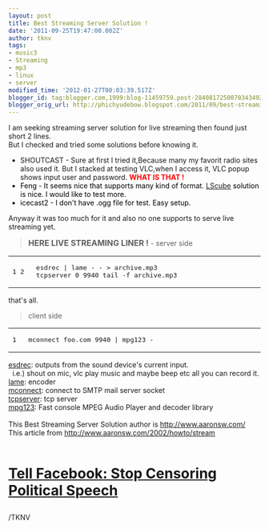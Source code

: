 ```yaml
---
layout: post
title: Best Streaming Server Solution !
date: '2011-09-25T19:47:00.002Z'
author: tknv
tags:
- music3
- Streaming
- mp3
- linux
- server
modified_time: '2012-01-27T00:03:39.517Z'
blogger_id: tag:blogger.com,1999:blog-11459759.post-2840817250070343492
blogger_orig_url: http://phichyudebow.blogspot.com/2011/09/best-streaming-server-solution.html
---
```


<div class="posterous_autopost">I am seeking streaming server solution for live streaming then found just short 2 lines.<br />But I checked and tried some solutions before knowing it.<br /><ul><li>SHOUTCAST - Sure at first I tried it,Because many my favorit radio sites also used it. But I stacked at testing VLC,when I access it, VLC popup shows input user and password. <span style="color: red;"><strong>WHAT IS THAT ! <br /></strong></span></li><li><span style="color: red;"><span style="color: black;">Feng - It seems nice that supports many kind of format. <a href="http://lscube.org/">LScube</a> solution is nice. I would like to test more.</span></span></li><li><span style="color: red;"><span style="color: black;">icecast2 - I don't have .ogg file for test. Easy setup.</span></span></li></ul>Anyway it was too much for it and also no one supports to serve live streaming yet.<br /><blockquote><strong><span style="font-size: medium;">HERE LIVE STREAMING LINER !</span></strong> - server side</blockquote><div class="data type-text"><table cellpadding="0" cellspacing="0" class="lines"><tbody><tr> <td><pre class="line_numbers"><span id="L1" rel="#L1">1</span> <span id="L2" rel="#L2">2</span> </pre></td> <td width="100%"><div class="highlight"><pre><div class="line" id="LC1">esdrec | lame - - &gt; archive.mp3</div><div class="line" id="LC2">tcpserver 0 9940 tail -f archive.mp3</div></pre></div></td> </tr></tbody></table></div>that's all.<br /><blockquote class="posterous_short_quote">client side</blockquote><div class="data type-text"><table cellpadding="0" cellspacing="0" class="lines"><tbody><tr> <td><pre class="line_numbers"><span id="L1" rel="#L1">1</span> </pre></td> <td width="100%"><div class="highlight"><pre><div class="line" id="LC1">mconnect foo.com 9940 | mpg123 -</div></pre></div></td> </tr></tbody></table></div><a href="http://man.he.net/man1/esdrec">esdrec</a>: outputs from the sound device's current input.<br />&nbsp; i.e.) shout on mic, vlc play music and maybe beep etc all you can record it.<br /><a href="http://lame.sourceforge.net/">lame</a>: encoder<br /><a href="http://cr.yp.to/ucspi-tcp/mconnect.html">mconnect</a>: connect to SMTP mail server socket<br /><a href="http://cr.yp.to/ucspi-tcp/tcpserver.html">tcpserver</a>: tcp server<br /><a href="http://www.mpg123.de/">mpg123</a>: Fast console MPEG Audio Player and decoder library<br /><br />This Best Streaming Server Solution author is <a href="http://www.aaronsw.com/">http://www.aaronsw.com/</a><br />This article from <a href="http://www.aaronsw.com/2002/howto/stream">http://www.aaronsw.com/2002/howto/stream</a><br /><br /><h3 style="clear: left; color: #990000; font-size: 28px;"><a href="http://act.demandprogress.org/sign/facebook_political/">Tell Facebook: Stop Censoring Political Speech</a></h3></div><div class="blogger-post-footer">/TKNV</div>